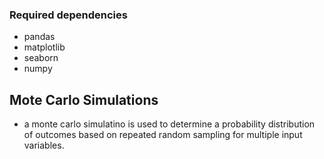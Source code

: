 ### Required dependencies
- pandas
- matplotlib
- seaborn
- numpy

## Mote Carlo Simulations
- a monte carlo simulatino is used to determine a probability distribution of outcomes
based on repeated random sampling for multiple input variables. 
